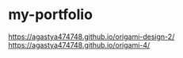 # my-portfolio
https://agastya474748.github.io/origami-design-2/
https://agastya474748.github.io/origami-4/
